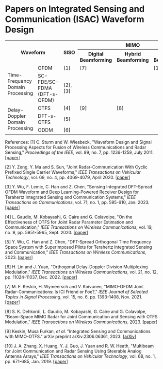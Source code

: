 # Papers on Integrated Sensing and Communication (ISAC) Waveform Design

<table>
    <tr>
        <th rowspan="2" colspan="2">Waveform</th><th rowspan="2">SISO</th><th colspan="3">MIMO</th>
    </tr>
    <tr>
        <th>Digital Beamforming</th><th>Hybrid Beamforming</th><th>Analog Beamforming</th>
    </tr>
    <tr>
        <td rowspan="2">Time-Frequency Domain Processing</td>
        <td>OFDM</td>
        <td>[1]</td>
        <td>[7]</td>
        <td></td>
        <td>[10]</td>
    </tr>
    <tr>
        <td>SC-FDE/SC-FDMA (DFT-s-OFDM)</td>
        <td>[2], [3]</td>
        <td></td>
        <td></td>
        <td></td>
    </tr>
    <tr>
        <td rowspan="3">Delay-Doppler Domain Processing</td>
        <td>OTFS</td>
        <td>[4]</td>
        <td>[9]</td>
        <td>[8]</td>
        <td></td>
    </tr>
    <tr>
        <td>DFT-s-OTFS</td>
        <td>[5]</td>
        <td></td>
        <td></td>
        <td></td>
    </tr>
    <tr>
        <td>ODDM</td>
        <td>[6]</td>
        <td></td>
        <td></td>
        <td></td>
    </tr>
</table>

References:
[1] C. Sturm and W. Wiesbeck, "Waveform Design and Signal Processing Aspects for Fusion of Wireless Communications and Radar Sensing," *Proceedings of the IEEE*, vol. 99, no. 7, pp. 1236-1259, July 2011. [[paper](https://ieeexplore.ieee.org/abstract/document/5776640)]

[2] Y. Zeng, Y. Ma and S. Sun, "Joint Radar-Communication With Cyclic Prefixed Single Carrier Waveforms," *IEEE Transactions on Vehicular Technology*, vol. 69, no. 4, pp. 4069-4079, April 2020. [[paper](https://ieeexplore.ieee.org/abstract/document/9005192)]

[3] Y. Wu, F. Lemic, C. Han and Z. Chen, "Sensing Integrated DFT-Spread OFDM Waveform and Deep Learning-Powered Receiver Design for Terahertz Integrated Sensing and Communication Systems," *IEEE Transactions on Communications*, vol. 71, no. 1, pp. 595-610, Jan. 2023. [[paper](https://ieeexplore.ieee.org/abstract/document/9967989)]

[4] L. Gaudio, M. Kobayashi, G. Caire and G. Colavolpe, "On the Effectiveness of OTFS for Joint Radar Parameter Estimation and Communication," *IEEE Transactions on Wireless Communications*, vol. 19, no. 9, pp. 5951-5965, Sept. 2020. [[paper](https://ieeexplore.ieee.org/abstract/document/9109735)]

[5] Y. Wu, C. Han and Z. Chen, "DFT-Spread Orthogonal Time Frequency Space System with Superimposed Pilots for Terahertz Integrated Sensing and Communication," *IEEE Transactions on Wireless Communications*, 2023. [[paper](https://ieeexplore.ieee.org/abstract/document/10061469)]

[6] H. Lin and J. Yuan, "Orthogonal Delay-Doppler Division Multiplexing Modulation," *IEEE Transactions on Wireless Communications*, vol. 21, no. 12, pp. 11024-11037, Dec. 2022. [[paper](https://ieeexplore.ieee.org/abstract/document/9829188)]

[7] M. F. Keskin, H. Wymeersch and V. Koivunen, "MIMO-OFDM Joint Radar-Communications: Is ICI Friend or Foe?," *IEEE Journal of Selected Topics in Signal Processing*, vol. 15, no. 6, pp. 1393-1408, Nov. 2021. [[paper](https://ieeexplore.ieee.org/abstract/document/9529026)]

[8] S. K. Dehkordi, L. Gaudio, M. Kobayashi, G. Caire and G. Colavolpe, "Beam-Space MIMO Radar for Joint Communication and Sensing with OTFS Modulation," *IEEE Transactions on Wireless Communications*, 2023. [[paper](https://ieeexplore.ieee.org/abstract/document/10050429)]

[9] Keskin, Musa Furkan, *et al.* "Integrated Sensing and Communications with MIMO-OTFS." arXiv preprint arXiv:2306.06361, 2023. [[arXiv](https://arxiv.org/abs/2306.06361)]

[10] J. A. Zhang, X. Huang, Y. J. Guo, J. Yuan and R. W. Heath, "Multibeam for Joint Communication and Radar Sensing Using Steerable Analog Antenna Arrays," *IEEE Transactions on Vehicular Technology*, vol. 68, no. 1, pp. 671-685, Jan. 2019. [[paper](https://ieeexplore.ieee.org/abstract/document/8550811)]


